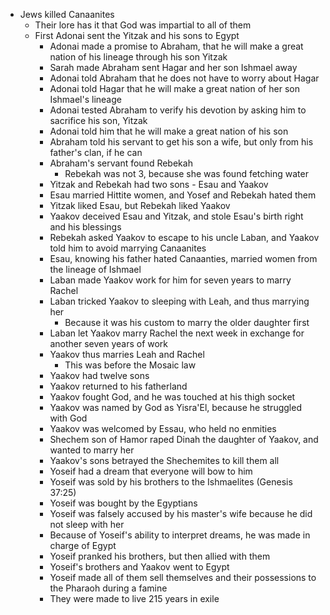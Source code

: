 - Jews killed Canaanites
	- Their lore has it that God was impartial to all of them
	- First Adonai sent the Yitzak and his sons to Egypt
		- Adonai made a promise to Abraham, that he will make a great nation of his lineage through his son Yitzak
		- Sarah made Abraham sent Hagar and her son Ishmael away
		- Adonai told Abraham that he does not have to worry about Hagar
		- Adonai told Hagar that he will make a great nation of her son Ishmael's lineage
		- Adonai tested Abraham to verify his devotion by asking him to sacrifice his son, Yitzak
		- Adonai told him that he will make a great nation of his son
		- Abraham told his servant to get his son a wife, but only from his father's clan, if he can
		- Abraham's servant found Rebekah
			- Rebekah was not 3, because she was found fetching water
		- Yitzak and Rebekah had two sons - Esau and Yaakov
		- Esau married Hittite women, and Yosef and Rebekah hated them
		- Yitzak liked Esau, but Rebekah liked Yaakov
		- Yaakov deceived Esau and Yitzak, and stole Esau's birth right and his blessings
		- Rebekah asked Yaakov to escape to his uncle Laban, and Yaakov told him to avoid marrying Canaanites
		- Esau, knowing his father hated Canaanties, married women from the lineage of Ishmael
		- Laban made Yaakov work for him for seven years to marry Rachel
		- Laban tricked Yaakov to sleeping with Leah, and thus marrying her
			- Because it was his custom to marry the older daughter first
		- Laban let Yaakov marry Rachel the next week in exchange for another seven years of work
		- Yaakov thus marries Leah and Rachel
			- This was before the Mosaic law
		- Yaakov had twelve sons
		- Yaakov returned to his fatherland
		- Yaakov fought God, and he was touched at his thigh socket
		- Yaakov was named by God as Yisra'El, because he struggled with God
		- Yaakov was welcomed by Essau, who held no enmities
		- Shechem son of Hamor raped Dinah the daughter of Yaakov, and wanted to marry her
		- Yaakov's sons betrayed the Shechemites to kill them all
		- Yoseif had a dream that everyone will bow to him
		- Yoseif was sold by his brothers to the Ishmaelites (Genesis 37:25)
		- Yoseif was bought by the Egyptians
		- Yoseif was falsely accused by his master's wife because he did not sleep with her
		- Because of Yoseif's ability to interpret dreams, he was made in charge of Egypt
		- Yoseif pranked his brothers, but then allied with them
		- Yoseif's brothers and Yaakov went to Egypt
		- Yoseif made all of them sell themselves and their possessions to the Pharaoh during a famine
		- They were made to live 215 years in exile